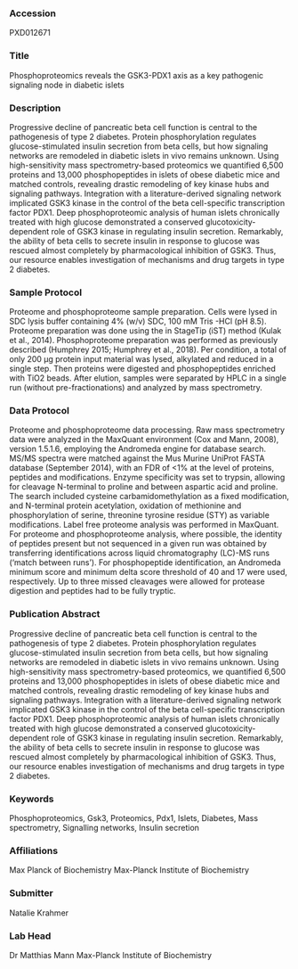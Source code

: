 ### Accession
PXD012671

### Title
Phosphoproteomics reveals the GSK3-PDX1 axis as a key pathogenic signaling node in diabetic islets

### Description
Progressive decline of pancreatic beta cell function is central to the pathogenesis of type 2 diabetes. Protein phosphorylation regulates glucose-stimulated insulin secretion from beta cells, but how signaling networks are remodeled in diabetic islets in vivo remains unknown. Using high-sensitivity mass spectrometry-based proteomics we quantified 6,500 proteins and 13,000 phosphopeptides in islets of obese diabetic mice and matched controls, revealing drastic remodeling of key kinase hubs and signaling pathways. Integration with a literature-derived signaling network implicated GSK3 kinase in the control of the beta cell-specific transcription factor PDX1. Deep phosphoproteomic analysis of human islets chronically treated with high glucose demonstrated a conserved glucotoxicity-dependent role of GSK3 kinase in regulating insulin secretion. Remarkably, the ability of beta cells to secrete insulin in response to glucose was rescued almost completely by pharmacological inhibition of GSK3. Thus, our resource enables investigation of mechanisms and drug targets in type 2 diabetes.

### Sample Protocol
Proteome and phosphoproteome sample preparation. Cells were lysed in SDC lysis buffer containing 4% (w/v) SDC, 100 mM Tris -HCl (pH 8.5). Proteome preparation was done using the in StageTip (iST) method (Kulak et al., 2014). Phosphoproteome preparation was performed as previously described (Humphrey 2015; Humphrey et al., 2018). Per condition, a total of only 200 μg protein input material was lysed, alkylated and reduced in a single step. Then proteins were digested and phosphopeptides enriched with TiO2 beads. After elution, samples were separated by HPLC in a single run (without pre-fractionations) and analyzed by mass spectrometry.

### Data Protocol
Proteome and phosphoproteome data processing. Raw mass spectrometry data were analyzed in the MaxQuant environment (Cox and Mann, 2008), version 1.5.1.6, employing the Andromeda engine for database search. MS/MS spectra were matched against the Mus Murine UniProt FASTA database (September 2014), with an FDR of <1% at the level of proteins, peptides and modifications. Enzyme specificity was set to trypsin, allowing for cleavage N-terminal to proline and between aspartic acid and proline. The search included cysteine carbamidomethylation as a fixed modification, and N-terminal protein acetylation, oxidation of methionine and phosphorylation of serine, threonine tyrosine residue (STY) as variable modifications. Label free proteome analysis was performed in MaxQuant. For proteome and phosphoproteome analysis, where possible, the identity of peptides present but not sequenced in a given run was obtained by transferring identifications across liquid chromatography (LC)-MS runs (‘match between runs’). For phosphopeptide identification, an Andromeda minimum score and minimum delta score threshold of 40 and 17 were used, respectively. Up to three missed cleavages were allowed for protease digestion and peptides had to be fully tryptic.

### Publication Abstract
Progressive decline of pancreatic beta cell function is central to the pathogenesis of type 2 diabetes. Protein phosphorylation regulates glucose-stimulated insulin secretion from beta cells, but how signaling networks are remodeled in diabetic islets in&#xa0;vivo remains unknown. Using high-sensitivity mass spectrometry-based proteomics, we quantified 6,500 proteins and 13,000 phosphopeptides in islets of obese diabetic mice and matched controls, revealing drastic remodeling of key kinase hubs and signaling pathways. Integration with a&#xa0;literature-derived signaling network implicated GSK3 kinase in the control of the beta cell-specific transcription factor PDX1. Deep phosphoproteomic analysis of human islets chronically treated with high glucose demonstrated a conserved glucotoxicity-dependent role of GSK3 kinase in regulating insulin secretion. Remarkably, the ability of beta cells to secrete insulin in response to glucose was rescued almost completely by pharmacological inhibition of GSK3. Thus, our resource enables investigation of mechanisms and drug targets in type 2 diabetes.

### Keywords
Phosphoproteomics, Gsk3, Proteomics, Pdx1, Islets, Diabetes, Mass spectrometry, Signalling networks, Insulin secretion

### Affiliations
Max Planck of Biochemistry
Max-Planck Institute of Biochemistry

### Submitter
Natalie Krahmer

### Lab Head
Dr Matthias Mann
Max-Planck Institute of Biochemistry


